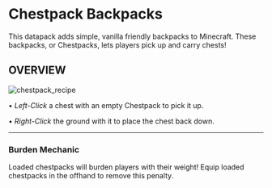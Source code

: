 # Chestpack Backpacks

This datapack adds simple, vanilla friendly backpacks to Minecraft. These backpacks, or Chestpacks, lets players pick up and carry chests!

## **OVERVIEW**

![chestpack_recipe](https://github.com/user-attachments/assets/90fc5e36-4568-4bd2-b30c-4a9b70aa9f10)

• *Left-Click* a chest with an empty Chestpack to pick it up.

• *Right-Click* the ground with it to place the chest back down.

---
### Burden Mechanic

Loaded chestpacks will burden players with their weight! Equip loaded chestpacks in the offhand to remove this penalty.
